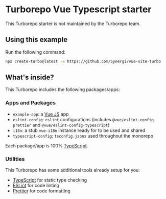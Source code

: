 # Turborepo Vue Typescript starter

This Turborepo starter is not maintained by the Turborepo team.

## Using this example

Run the following command:

```sh
npx create-turbo@latest -e https://github.com/Synergi/vue-vite-turbo
```

## What's inside?

This Turborepo includes the following packages/apps:

### Apps and Packages

- `example-app`: a [Vue JS](https://vuejs.org/) app
- `eslint-config`: `eslint` configurations (includes `@vue/eslint-config-prettier` and `@vue/eslint-config-typescript`)
- `i18n`: a stub `vue-i18n` instance ready for to be used and shared
- `typescript-config`: `tsconfig.jsons` used throughout the monorepo

Each package/app is 100% [TypeScript](https://www.typescriptlang.org/).

### Utilities

This Turborepo has some additional tools already setup for you:

- [TypeScript](https://www.typescriptlang.org/) for static type checking
- [ESLint](https://eslint.org/) for code linting
- [Prettier](https://prettier.io) for code formatting
